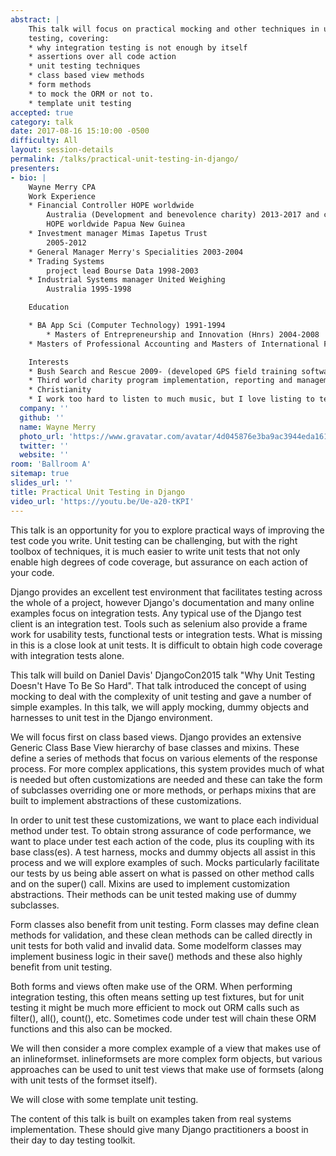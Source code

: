 ```yaml
---
abstract: |
    This talk will focus on practical mocking and other techniques in unit
    testing, covering:
    * why integration testing is not enough by itself
    * assertions over all code action
    * unit testing techniques
    * class based view methods
    * form methods
    * to mock the ORM or not to.
    * template unit testing
accepted: true
category: talk
date: 2017-08-16 15:10:00 -0500
difficulty: All
layout: session-details
permalink: /talks/practical-unit-testing-in-django/
presenters:
- bio: |
    Wayne Merry CPA
    Work Experience
    * Financial Controller HOPE worldwide
        Australia (Development and benevolence charity) 2013-2017 and consultant to
        HOPE worldwide Papua New Guinea
    * Investment manager Mimas Iapetus Trust
        2005-2012
    * General Manager Merry's Specialities 2003-2004
    * Trading Systems
        project lead Bourse Data 1998-2003
    * Industrial Systems manager United Weighing
        Australia 1995-1998

    Education

    * BA App Sci (Computer Technology) 1991-1994
        * Masters of Entrepreneurship and Innovation (Hnrs) 2004-2008
    * Masters of Professional Accounting and Masters of International Finance (2010-2012)

    Interests
    * Bush Search and Rescue 2009- (developed GPS field training software using Django, first used 2011, and still in use)
    * Third world charity program implementation, reporting and management
    * Christianity
    * I work too hard to listen to much music, but I love listing to techno while programming in Django!
  company: ''
  github: ''
  name: Wayne Merry
  photo_url: 'https://www.gravatar.com/avatar/4d045876e3ba9ac3944eda161397be7c?s=400'
  twitter: ''
  website: ''
room: 'Ballroom A'
sitemap: true
slides_url: ''
title: Practical Unit Testing in Django
video_url: 'https://youtu.be/Ue-a20-tKPI'
---
```


This talk is an opportunity for you to explore practical ways of improving the test code you write. Unit testing can be challenging, but with the right toolbox of techniques, it is much easier to write unit tests that not only enable high degrees of code coverage, but assurance on each action of your code.

Django provides an excellent test environment that facilitates testing across the whole of a project, however Django's documentation and many online examples focus on integration tests. Any typical use of the Django test client is an integration test. Tools such as selenium also provide a frame work for usability tests, functional tests or integration tests. What is missing in this is a close look at unit tests. It is difficult to obtain high code coverage with integration tests alone.

This talk will build on Daniel Davis' DjangoCon2015 talk "Why Unit Testing Doesn't Have To Be So Hard". That talk introduced the concept of using mocking to deal with the complexity of unit testing and gave a number of simple examples. In this talk, we will apply mocking, dummy objects and harnesses to unit test in the Django environment.

We will focus first on class based views. Django provides an extensive Generic Class Base View hierarchy of base classes and mixins. These define a series of methods that focus on various elements of the response process. For more complex applications, this system provides much of what is needed but often customizations are needed and these can take the form of subclasses overriding one or more methods, or perhaps mixins that are built to implement abstractions of these customizations.

In order to unit test these customizations, we want to place each individual method under test. To obtain strong assurance of code performance, we want to place under test each action of the code, plus its coupling with its base class(es). A test harness, mocks and dummy objects all assist in this process and we will explore examples of such. Mocks particularly facilitate our tests by us being able assert on what is passed on other method calls and on the super() call. Mixins are used to implement customization abstractions. Their methods can be unit tested making use of dummy subclasses.

Form classes also benefit from unit testing. Form classes may define clean methods for validation, and these clean methods can be called directly in unit tests for both valid and invalid data. Some modelform classes may implement business logic in their save() methods and these also highly benefit from unit testing.

Both forms and views often make use of the ORM. When performing integration testing, this often means setting up test fixtures, but for unit testing it might be much more efficient to mock out ORM calls such as filter(), all(), count(), etc. Sometimes code under test will chain these ORM functions and this also can be mocked.

We will then consider a more complex example of a view that makes use of an inlineformset. inlineformsets are more complex form objects, but various approaches can be used to unit test views that make use of formsets (along with unit tests of the formset itself).

We will close with some template unit testing.

The content of this talk is built on examples taken from real systems implementation. These should give many Django practitioners a boost in their day to day testing toolkit.
